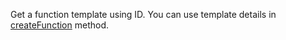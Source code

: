 Get a function template using ID. You can use template details in [createFunction](/docs/references/cloud/server-nodejs/functions#create) method.

